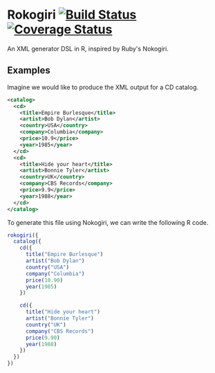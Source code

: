 Rokogiri [![Build Status](https://travis-ci.org/robertzk/rokogiri.svg?branch=master)](https://travis-ci.org/robertzk/rokogiri.svg?branch=master) [![Coverage Status](https://coveralls.io/repos/robertzk/rokogiri/badge.svg?branch=master)](https://coveralls.io/r/robertzk/rokogiri?branch=master)
==============

An XML generator DSL in R, inspired by Ruby's Nokogiri.

Examples
--------

Imagine we would like to produce the XML output for a CD catalog.

```xml
<catalog>
  <cd>
    <title>Empire Burlesque</title>
    <artist>Bob Dylan</artist>
    <country>USA</country>
    <company>Columbia</company>
    <price>10.9</price>
    <year>1985</year>
  </cd>
  <cd>
    <title>Hide your heart</title>
    <artist>Bonnie Tyler</artist>
    <country>UK</country>
    <company>CBS Records</company>
    <price>9.9</price>
    <year>1988</year>
  </cd>
</catalog>
```

To generate this file using Nokogiri, we can write the following R code.

```r
rokogiri({
  catalog({
    cd({
      title("Empire Burlesque")
      artist("Bob Dylan")
      country("USA")
      company("Columbia")
      price(10.90)
      year(1985)
    })

    cd({
      title("Hide your heart")
      artist("Bonnie Tyler")
      country("UK")
      company("CBS Records")
      price(9.90)
      year(1988)
    })
  })
}) 
```

